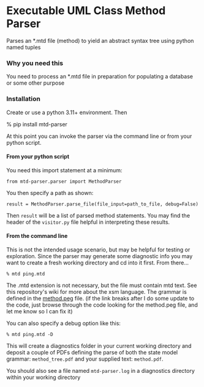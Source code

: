 # Executable UML Class Method Parser

Parses an *.mtd file (method) to yield an abstract syntax tree using python named tuples

### Why you need this

You need to process an *.mtd file in preparation for populating a database or some other purpose

### Installation

Create or use a python 3.11+ environment. Then

% pip install mtd-parser

At this point you can invoke the parser via the command line or from your python script.

#### From your python script

You need this import statement at a minimum:

    from mtd-parser.parser import MethodParser

You then specify a path as shown:

    result = MethodParser.parse_file(file_input=path_to_file, debug=False)

Then `result` will be a list of parsed method statements. You may find the header of the `visitor.py`
file helpful in interpreting these results.

#### From the command line

This is not the intended usage scenario, but may be helpful for testing or exploration. Since the parser
may generate some diagnostic info you may want to create a fresh working directory and cd into it
first. From there...

    % mtd ping.mtd

The .mtd extension is not necessary, but the file must contain mtd text. See this repository's wiki for
more about the xsm language. The grammar is defined in the [method.peg](https://github.com/modelint/mtd-parser/blob/main/src/mtd_parser/method.peg) file. (if the link breaks after I do some update to the code, 
just browse through the code looking for the method.peg file, and let me know so I can fix it)

You can also specify a debug option like this:

    % mtd ping.mtd -D

This will create a diagnostics folder in your current working directory and deposit a couple of PDFs defining
the parse of both the state model grammar: `method_tree.pdf` and your supplied text: `method.pdf`.

You should also see a file named `mtd-parser.log` in a diagnostics directory within your working directory